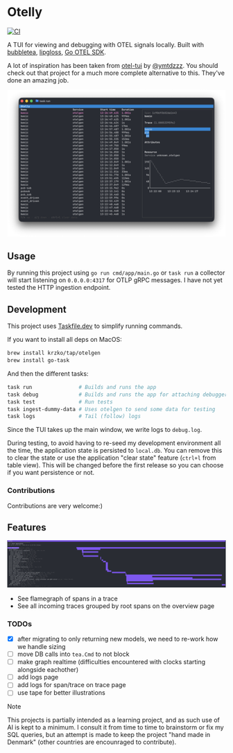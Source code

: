 # Otelly

[![CI](https://github.com/FredrikAugust/otelly/actions/workflows/ci.yml/badge.svg)](https://github.com/FredrikAugust/otelly/actions/workflows/ci.yml)

A TUI for viewing and debugging with OTEL signals locally.
Built with [bubbletea](https://github.com/charmbracelet/bubbletea),
[lipgloss](https://github.com/charmbracelet/lipgloss),
[Go OTEL SDK](https://opentelemetry.io/).

A lot of inspiration has been taken from
[otel-tui](https://github.com/ymtdzzz/otel-tui)
by [@ymtdzzz](https://github.com/ymtdzzz). You should check
out that project for a much more complete alternative to this. They've
done an amazing job.

![a screenshot showing otelly in action](./assets/screenshot.png)

## Usage

By running this project using `go run cmd/app/main.go` or `task run` a
collector will start listening on `0.0.0.0:4317` for OTLP gRPC
messages. I have not yet tested the HTTP ingestion endpoint.

## Development

This project uses [Taskfile.dev](https://taskfile.dev) to simplify running commands.

If you want to install all deps on MacOS:

```bash
brew install krzko/tap/otelgen
brew install go-task
```

And then the different tasks:

```bash
task run               # Builds and runs the app
task debug             # Builds and runs the app for attaching debugger from neovim
task test              # Run tests
task ingest-dummy-data # Uses otelgen to send some data for testing
task logs              # Tail (follow) logs
```

Since the TUI takes up the main window, we write logs to `debug.log`.

During testing, to avoid having to re-seed my development environment all the time,
the application state is persisted to `local.db`. You can remove this to clear the
state or use the application "clear state" feature (`ctrl+l` from table view).
This will be changed before the first release so you can choose if you want
persistence or not.

### Contributions

Contributions are very welcome:)

## Features

![flamegraph](./assets/flamegraph.png)

- See flamegraph of spans in a trace
- See all incoming traces grouped by root spans on the overview page

### TODOs

- [x] after migrating to only returning new models, we need to re-work how we
      handle sizing
- [ ] move DB calls into `tea.Cmd` to not block
- [ ] make graph realtime (difficulties encountered with clocks starting
      alongside eachother)
- [ ] add logs page
- [ ] add logs for span/trace on trace page
- [ ] use tape for better illustrations

> [!NOTE]  
> This projects is partially intended as a learning project, and as such use of
> AI is kept to a minimum.
> I consult it from time to time to brainstorm or fix my SQL queries, but an
> attempt is made to keep the
> project "hand made in Denmark" (other countries are encounraged to contribute).
